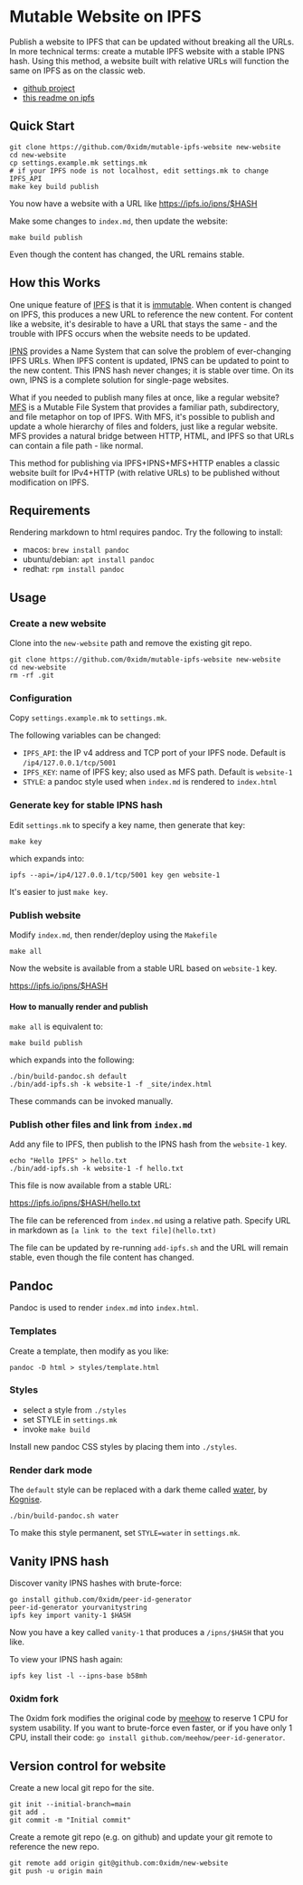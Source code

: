 # Mutable Website on IPFS

Publish a website to IPFS that can be updated without breaking all the URLs.
In more technical terms: create a mutable IPFS website with a stable IPNS hash.
Using this method, a website built with relative URLs will function the same on IPFS as on the classic web.

- [github project](https://github.com/0xidm/mutable-ipfs-website)
- [this readme on ipfs](https://ipfs.io/ipns/12D3KooWF3i8N37HMLfAzqBkcnuG9LQta5DNt58VqZYNJhRoXiDM)

## Quick Start

```{bash}
git clone https://github.com/0xidm/mutable-ipfs-website new-website
cd new-website
cp settings.example.mk settings.mk
# if your IPFS node is not localhost, edit settings.mk to change IPFS_API
make key build publish
```

You now have a website with a URL like https://ipfs.io/ipns/$HASH

Make some changes to `index.md`, then update the website:

```{bash}
make build publish
```

Even though the content has changed, the URL remains stable.

## How this Works

One unique feature of [IPFS](https://ipfs.io/ipns/docs.ipfs.tech/) is that it is [immutable](https://ipfs.io/ipns/docs.ipfs.tech/concepts/immutability/).
When content is changed on IPFS, this produces a new URL to reference the new content.
For content like a website, it's desirable to have a URL that stays the same - and the trouble with IPFS occurs when the website needs to be updated.

[IPNS](https://ipfs.io/ipns/docs.ipfs.tech/concepts/ipns/) provides a Name System that can solve the problem of ever-changing IPFS URLs.
When IPFS content is updated, IPNS can be updated to point to the new content.
This IPNS hash never changes; it is stable over time.
On its own, IPNS is a complete solution for single-page websites.

What if you needed to publish many files at once, like a regular website?
[MFS](https://ipfs.io/ipns/docs.ipfs.tech/concepts/file-systems/#mutable-file-system-mfs) is a Mutable File System that provides a familiar path, subdirectory, and file metaphor on top of IPFS.
With MFS, it's possible to publish and update a whole hierarchy of files and folders, just like a regular website.
MFS provides a natural bridge between HTTP, HTML, and IPFS so that URLs can contain a file path - like normal.

This method for publishing via IPFS+IPNS+MFS+HTTP enables a classic website built for IPv4+HTTP (with relative URLs) to be published without modification on IPFS.

## Requirements

Rendering markdown to html requires pandoc. Try the following to install:

- macos: `brew install pandoc`
- ubuntu/debian: `apt install pandoc`
- redhat: `rpm install pandoc`

## Usage

### Create a new website

Clone into the `new-website` path and remove the existing git repo.

```{bash}
git clone https://github.com/0xidm/mutable-ipfs-website new-website
cd new-website
rm -rf .git
```

### Configuration

Copy `settings.example.mk` to `settings.mk`.

The following variables can be changed:

- `IPFS_API`: the IP v4 address and TCP port of your IPFS node. Default is `/ip4/127.0.0.1/tcp/5001`
- `IPFS_KEY`: name of IPFS key; also used as MFS path. Default is `website-1`
- `STYLE`: a pandoc style used when `index.md` is rendered to `index.html`

### Generate key for stable IPNS hash

Edit `settings.mk` to specify a key name, then generate that key:

```{bash}
make key
```

which expands into:

```{bash}
ipfs --api=/ip4/127.0.0.1/tcp/5001 key gen website-1
```

It's easier to just `make key`.

### Publish website

Modify `index.md`, then render/deploy using the `Makefile`

```{bash}
make all
```

Now the website is available from a stable URL based on `website-1` key.

https://ipfs.io/ipns/$HASH

#### How to manually render and publish

`make all` is equivalent to:

```{bash}
make build publish
```

which expands into the following:

```{bash}
./bin/build-pandoc.sh default
./bin/add-ipfs.sh -k website-1 -f _site/index.html
```

These commands can be invoked manually.

### Publish other files and link from `index.md`

Add any file to IPFS, then publish to the IPNS hash from the `website-1` key.

```{bash}
echo "Hello IPFS" > hello.txt
./bin/add-ipfs.sh -k website-1 -f hello.txt
```

This file is now available from a stable URL:

https://ipfs.io/ipns/$HASH/hello.txt

The file can be referenced from `index.md` using a relative path.
Specify URL in markdown as `[a link to the text file](hello.txt)`

The file can be updated by re-running `add-ipfs.sh` and the URL will remain stable, even though the file content has changed.

## Pandoc

Pandoc is used to render `index.md` into `index.html`.

### Templates

Create a template, then modify as you like:

```{bash}
pandoc -D html > styles/template.html
```

### Styles

- select a style from `./styles`
- set STYLE in `settings.mk`
- invoke `make build`

Install new pandoc CSS styles by placing them into `./styles`.

### Render dark mode

The `default` style can be replaced with a dark theme called [water](https://github.com/kognise/water.css), by [Kognise](https://kognise.dev).

```{bash}
./bin/build-pandoc.sh water
```

To make this style permanent, set `STYLE=water` in `settings.mk`.

## Vanity IPNS hash

Discover vanity IPNS hashes with brute-force:

```{bash}
go install github.com/0xidm/peer-id-generator
peer-id-generator yourvanitystring
ipfs key import vanity-1 $HASH
```

Now you have a key called `vanity-1` that produces a `/ipns/$HASH` that you like.

To view your IPNS hash again:

```{bash}
ipfs key list -l --ipns-base b58mh
```

### 0xidm fork

The 0xidm fork modifies the original code by [meehow](https://github.com/meehow/peer-id-generator) to reserve 1 CPU for system usability.
If you want to brute-force even faster, or if you have only 1 CPU, install their code: `go install github.com/meehow/peer-id-generator`.

## Version control for website

Create a new local git repo for the site.

```{bash}
git init --initial-branch=main
git add .
git commit -m "Initial commit"
```

Create a remote git repo (e.g. on github) and update your git remote to reference the new repo.

```{bash}
git remote add origin git@github.com:0xidm/new-website
git push -u origin main
```
